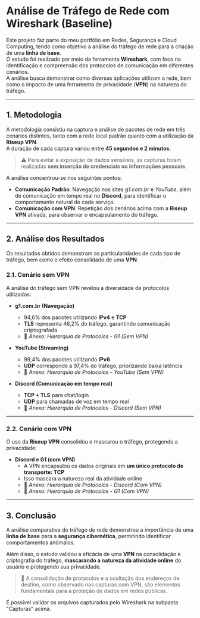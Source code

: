 # Análise de Tráfego de Rede com Wireshark (Baseline)

Este projeto faz parte do meu portfólio em Redes, Segurança e Cloud Computing, tendo como objetivo a análise do tráfego de rede para a criação de uma **linha de base**.  
O estudo foi realizado por meio da ferramenta **Wireshark**, com foco na identificação e compreensão dos protocolos de comunicação em diferentes cenários.  
A análise busca demonstrar como diversas aplicações utilizam a rede, bem como o impacto de uma ferramenta de privacidade (**VPN**) na natureza do tráfego.

---

## 1. Metodologia

A metodologia consistiu na captura e análise de pacotes de rede em três cenários distintos, tanto com a rede local padrão quanto com a utilização da **Riseup VPN**.  
A duração de cada captura variou entre **45 segundos e 2 minutos**.  

> ⚠️ Para evitar a exposição de dados sensíveis, as capturas foram realizadas **sem inserção de credenciais ou informações pessoais**.  

A análise concentrou-se nos seguintes pontos:

- **Comunicação Padrão**: Navegação nos sites *g1.com.br* e *YouTube*, além de comunicação em tempo real no **Discord**, para identificar o comportamento natural de cada serviço.  
- **Comunicação com VPN**: Repetição dos cenários acima com a **Riseup VPN** ativada, para observar o encapsulamento do tráfego.

---

## 2. Análise dos Resultados

Os resultados obtidos demonstram as particularidades de cada tipo de tráfego, bem como o efeito consolidado de uma **VPN**.

### 2.1. Cenário sem VPN

A análise do tráfego sem VPN revelou a diversidade de protocolos utilizados:

- **g1.com.br (Navegação)**  
  - 94,6% dos pacotes utilizando **IPv4** e **TCP**  
  - **TLS** representa 46,2% do tráfego, garantindo comunicação criptografada  
  - 📎 *Anexo: Hierarquia de Protocolos - G1 (Sem VPN)*

- **YouTube (Streaming)**  
  - 99,4% dos pacotes utilizando **IPv6**  
  - **UDP** corresponde a 97,4% do tráfego, priorizando baixa latência  
  - 📎 *Anexo: Hierarquia de Protocolos - YouTube (Sem VPN)*

- **Discord (Comunicação em tempo real)**  
  - **TCP + TLS** para chat/login  
  - **UDP** para chamadas de voz em tempo real  
  - 📎 *Anexo: Hierarquia de Protocolos - Discord (Sem VPN)*

---

### 2.2. Cenário com VPN

O uso da **Riseup VPN** consolidou e mascarou o tráfego, protegendo a privacidade:

- **Discord e G1 (com VPN)**  
  - A VPN encapsulou os dados originais em **um único protocolo de transporte: TCP**  
  - Isso mascara a natureza real da atividade online  
  - 📎 *Anexo: Hierarquia de Protocolos - Discord (Com VPN)*  
  - 📎 *Anexo: Hierarquia de Protocolos - G1 (Com VPN)*

---

## 3. Conclusão

A análise comparativa do tráfego de rede demonstrou a importância de uma **linha de base** para a **segurança cibernética**, permitindo identificar comportamentos anômalos.  

Além disso, o estudo validou a eficácia de uma **VPN** na consolidação e criptografia do tráfego, **mascarando a natureza da atividade online** do usuário e protegendo sua privacidade.  

> 🔐 A consolidação de protocolos e a ocultação dos endereços de destino, como observado nas capturas com VPN, são elementos fundamentais para a proteção de dados em redes públicas.

É possível validar os arquivos capturados pelo Wireshark na subpasta "Capturas" acima.
